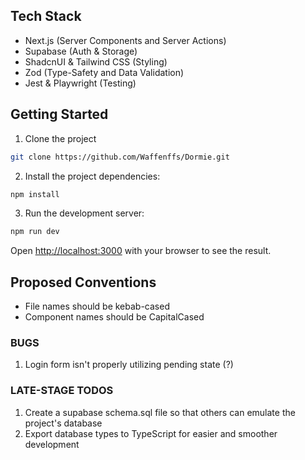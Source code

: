 ## Tech Stack

- Next.js (Server Components and Server Actions)
- Supabase (Auth & Storage)
- ShadcnUI & Tailwind CSS (Styling)
- Zod (Type-Safety and Data Validation)
- Jest & Playwright (Testing)

## Getting Started

1. Clone the project
```bash
git clone https://github.com/Waffenffs/Dormie.git
```

2. Install the project dependencies:

```bash
npm install
```

3. Run the development server:

```bash
npm run dev
```

Open [http://localhost:3000](http://localhost:3000) with your browser to see the result.

## Proposed Conventions
- File names should be kebab-cased
- Component names should be CapitalCased

### BUGS
1. Login form isn't properly utilizing pending state (?)

### LATE-STAGE TODOS
1. Create a supabase schema.sql file so that others can emulate the project's database
2. Export database types to TypeScript for easier and smoother development
